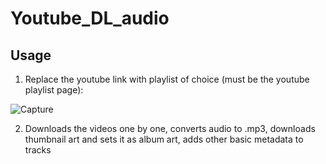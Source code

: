 # Youtube_DL_audio

## Usage

1. Replace the youtube link with playlist of choice (must be the youtube playlist page):

![Capture](https://user-images.githubusercontent.com/61327177/108755945-84ebc280-750d-11eb-9a3c-e96ea5b02901.PNG)

2. Downloads the videos one by one, converts audio to .mp3, downloads thumbnail art and sets it as album art, adds other basic metadata to tracks
